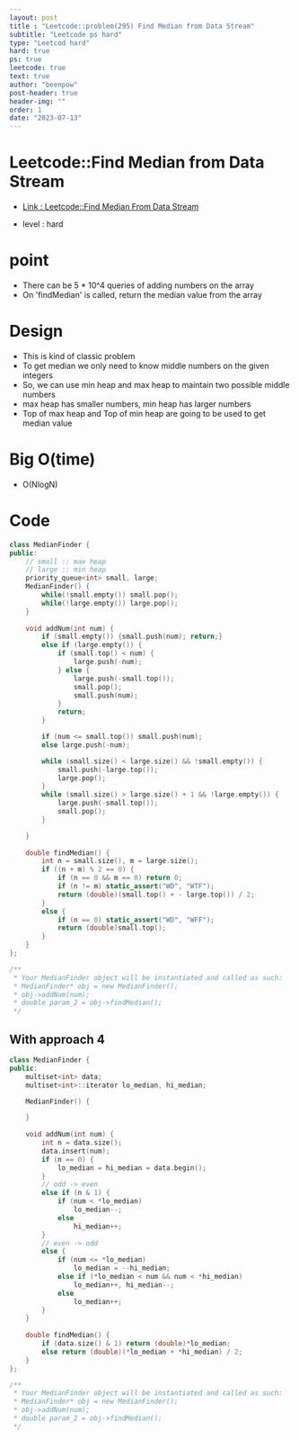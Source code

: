 ```yaml
---
layout: post
title : "Leetcode::problem(295) Find Median from Data Stream"
subtitle: "Leetcode ps hard"
type: "Leetcod hard"
hard: true
ps: true
leetcode: true
text: true
author: "beenpow"
post-header: true
header-img: ""
order: 1
date: "2023-07-13"
---
```


# Leetcode::Find Median from Data Stream
- [Link : Leetcode::Find Median From Data Stream](https://leetcode.com/problems/find-median-from-data-stream/description/?envType=study-plan-v2&envId=apple-spring-23-high-frequency)

- level : hard

# point
- There can be 5 * 10^4 queries of adding numbers on the array
- On 'findMedian' is called, return the median value from the array

# Design
- This is kind of classic problem
- To get median we only need to know middle numbers on the given integers
- So, we can use min heap and max heap to maintain two possible middle numbers
- max heap has smaller numbers, min heap has larger numbers
- Top of max heap and Top of min heap are going to be used to get median value

# Big O(time)
- O(NlogN)

# Code

```cpp
class MedianFinder {
public:
    // small :: max heap
    // large :: min heap
    priority_queue<int> small, large;
    MedianFinder() {
        while(!small.empty()) small.pop();
        while(!large.empty()) large.pop();
    }
    
    void addNum(int num) {
        if (small.empty()) {small.push(num); return;}
        else if (large.empty()) {
            if (small.top() < num) {
                large.push(-num);
            } else {
                large.push(-small.top());
                small.pop();
                small.push(num);
            }
            return;
        }

        if (num <= small.top()) small.push(num);
        else large.push(-num);

        while (small.size() < large.size() && !small.empty()) {
            small.push(-large.top());
            large.pop();
        }
        while (small.size() > large.size() + 1 && !large.empty()) {
            large.push(-small.top());
            small.pop();
        }

    }
    
    double findMedian() {
        int n = small.size(), m = large.size();
        if ((n + m) % 2 == 0) {
            if (n == 0 && m == 0) return 0;
            if (n != m) static_assert("WD", "WTF");
            return (double)(small.top() + - large.top()) / 2;
        }
        else {
            if (n == 0) static_assert("WD", "WFF");
            return (double)small.top();
        }
    }
};

/**
 * Your MedianFinder object will be instantiated and called as such:
 * MedianFinder* obj = new MedianFinder();
 * obj->addNum(num);
 * double param_2 = obj->findMedian();
 */
```

## With approach 4

```cpp
class MedianFinder {
public:
    multiset<int> data;
    multiset<int>::iterator lo_median, hi_median;

    MedianFinder() {

    }
    
    void addNum(int num) {
        int n = data.size();
        data.insert(num);
        if (n == 0) {
            lo_median = hi_median = data.begin();
        }
        // odd -> even
        else if (n & 1) {
            if (num < *lo_median)
                lo_median--;
            else
                hi_median++;
        }
        // even -> odd
        else {
            if (num <= *lo_median)
                lo_median = --hi_median;
            else if (*lo_median < num && num < *hi_median)
                lo_median++, hi_median--;
            else
                lo_median++;
        }
    }
    
    double findMedian() {
        if (data.size() & 1) return (double)*lo_median;
        else return (double)(*lo_median + *hi_median) / 2;
    }
};

/**
 * Your MedianFinder object will be instantiated and called as such:
 * MedianFinder* obj = new MedianFinder();
 * obj->addNum(num);
 * double param_2 = obj->findMedian();
 */
```

